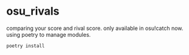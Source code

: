 # osu_rivals

comparing your score and rival score. only available in osu!catch now.  
using poetry to manage modules.

```
poetry install
```
